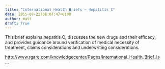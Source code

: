 ```yaml
---
title: "International Health Briefs – Hepatitis C"
date: 2015-07-22T06:07:47+0100
author: matt
draft: True
---
```

This brief explains hepatitis C, discusses the new drugs and their efficacy, and provides guidance around verification of medical necessity of treatment, claims considerations and underwriting considerations.​

http://www.rgare.com/knowledgecenter/Pages/International_Health_Brief_Is...
